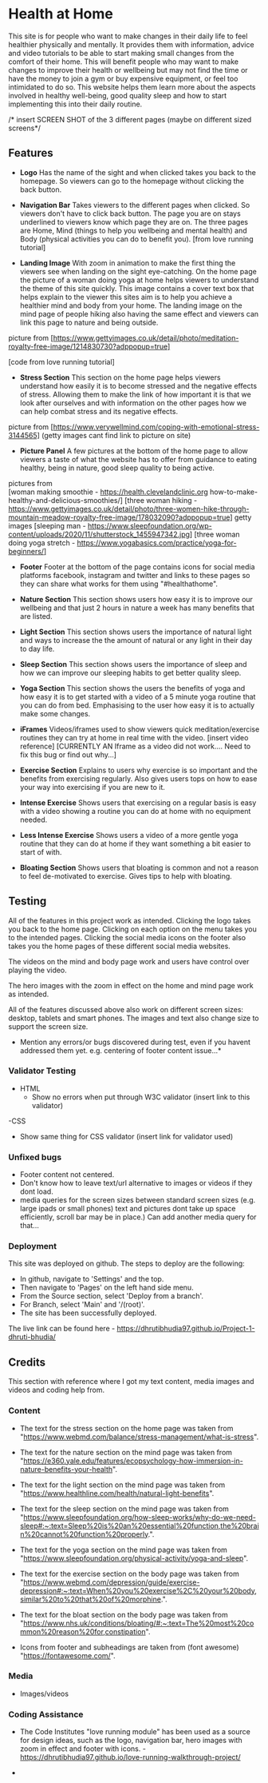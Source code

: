 # Health at Home

This site is for people who want to make changes in their daily life to feel healthier physically and mentally. It provides them with information, advice and video tutorials to be able to start making small changes from the comfort of their home. This will benefit people who may want to make changes to improve their health or wellbeing but may not find the time or have the money to join a gym or buy expensive equipment, or feel too intimidated to do so. This website helps them learn more about the aspects involved in healthy well-being, good quality sleep and how to start implementing this into their daily routine.

/* insert SCREEN SHOT of the 3 different pages (maybe on different sized screens*/

## Features

- __Logo__
Has the name of the sight and when clicked takes you back to the homepage. So viewers can go to the homepage without clicking the back button.

- __Navigation Bar__
Takes viewers to the different pages when clicked. So viewers don't have to click back button. The page you are on stays underlined to viewers know which page they are on. The three pages are Home, Mind (things to help you wellbeing and mental health) and Body (physical activities you can do to benefit you).
 [from love running tutorial]

- __Landing Image__
With zoom in animation to make the first thing the viewers see when landing on the sight eye-catching. On the home page the picture of a woman doing yoga at home helps viewers to understand the theme of this site quickly.
This image contains a cover text box that helps explain to the viewer this sites aim is to help you achieve a healthier mind and body from your home. 
The landing image on the mind page of people hiking also having the same effect and viewers can link this page to nature and being outside.

picture from  [https://www.gettyimages.co.uk/detail/photo/meditation-royalty-free-image/1214830730?adppopup=true]

[code from love running tutorial]

- __Stress Section__
This section on the home page helps viewers understand how easily it is to become stressed and the negative effects of stress. Allowing them to make the link of how important it is that we look after ourselves and with information on the other pages how we can help combat stress and its negative effects.

picture from [https://www.verywellmind.com/coping-with-emotional-stress-3144565] (getty images cant find link to picture on site)

- __Picture Panel__
A few pictures at the bottom of the home page to allow viewers a taste of what the website has to offer from guidance to eating healthy, being in nature, good sleep quality to being active.

pictures from  
[woman making smoothie - https://health.clevelandclinic.org how-to-make-healthy-and-delicious-smoothies/]
[three woman hiking - https://www.gettyimages.co.uk/detail/photo/three-women-hike-through-mountain-meadow-royalty-free-image/178032090?adppopup=true] getty images
[sleeping man - https://www.sleepfoundation.org/wp-content/uploads/2020/11/shutterstock_1455947342.jpg]
[three woman doing yoga stretch - https://www.yogabasics.com/practice/yoga-for-beginners/]

- __Footer__
Footer at the bottom of the page contains icons for social media platforms facebook, instagram and twitter and links to these pages so they can share what works for them using "#healthathome".

- __Nature Section__
This section shows users how easy it is to improve our wellbeing and that just 2 hours in nature a week has many benefits that are listed.

- __Light Section__
This section shows users the importance of natural light and ways to increase the the amount of natural or any light in their day to day life.

- __Sleep Section__
This section shows users the importance of sleep and how we can improve our sleeping habits to get better quality sleep.

- __Yoga Section__
This section shows the users the benefits of yoga and how easy it is to get started with a video of a 5 minute yoga routine that you can do from bed. Emphasising to the user how easy it is to actually make some changes.

- __iFrames__
Videos/iframes used to show viewers quick meditation/exercise routines they can try at home in real time with the video. 
[insert video reference]
[CURRENTLY AN Iframe as a video did not work…. Need to fix this bug or find out why…]

- __Exercise Section__
Explains to users why exercise is so important and the benefits from exercising regularly. Also gives users tops on how to ease your way into exercising if you are new to it.

- __Intense Exercise__
Shows users that exercising on a regular basis is easy with a video showing a routine you can do at home with no equipment needed.

- __Less Intense Exercise__
Shows users a video of a more gentle yoga routine that they can do at home if they want something a bit easier to start of with.

- __Bloating Section__
Shows users that bloating is common and not a reason to feel de-motivated to exercise. Gives tips to help with bloating.

## Testing

All of the features in this project work as intended. Clicking the logo takes you back to the home page. Clicking on each option on the menu takes you to the intended pages. Clicking the social media icons on the footer also takes you the home pages of these different social media websites. 

The videos on the mind and body page work and users have control over playing the video. 

The hero images with the zoom in effect on the home and mind page work as intended.

All of the features discussed above also work on different screen sizes: desktop, tablets and smart phones. The images and text also change size to support the screen size.



 * Mention any errors/or bugs discovered during test, even if you havent addressed them yet. e.g. centering of footer content issue...* 


### Validator Testing

- HTML
  - Show no errors when put through W3C validator (insert link to this validator)

-CSS
  - Show same thing for CSS validator (insert link for validator used)


### Unfixed bugs
- Footer content not centered.
- Don't know how to leave text/url alternative to images or videos if they dont load.
- media queries for the screen sizes between standard screen sizes (e.g. large ipads or small phones) text and pictures dont take up space efficiently, scroll bar may be in place.) Can add another media query for that...


### Deployment

This site was deployed on github. The steps to deploy are the following:
- In github, navigate to 'Settings' and the top.
- Then navigate to 'Pages' on the left hand side menu.
- From the Source section, select 'Deploy from a branch'.
- For Branch, select 'Main' and '/(root)'.
- The site has been successfully deployed.

The live link can be found here - https://dhrutibhudia97.github.io/Project-1-dhruti-bhudia/


## Credits
This section with reference where I got my text content, media images and videos and coding help from.

### Content 
- The text for the stress section on the home page was taken from "https://www.webmd.com/balance/stress-management/what-is-stress".
- The text for the nature section on the mind page was taken from "https://e360.yale.edu/features/ecopsychology-how-immersion-in-nature-benefits-your-health".
- The text for the light section on the mind page was taken from "https://www.healthline.com/health/natural-light-benefits".
- The text for the sleep section on the mind page was taken from "https://www.sleepfoundation.org/how-sleep-works/why-do-we-need-sleep#:~:text=Sleep%20is%20an%20essential%20function,the%20brain%20cannot%20function%20properly.".
- The text for the yoga section on the mind page was taken from "https://www.sleepfoundation.org/physical-activity/yoga-and-sleep".
- The text for the exercise section on the body page was taken from "https://www.webmd.com/depression/guide/exercise-depression#:~:text=When%20you%20exercise%2C%20your%20body,similar%20to%20that%20of%20morphine.".
- The text for the bloat section on the body page was taken from "https://www.nhs.uk/conditions/bloating/#:~:text=The%20most%20common%20reason%20for,constipation".

- Icons from footer and subheadings are taken from (font awesome) "https://fontawesome.com/".


### Media
- Images/videos


### Coding Assistance

- The Code Institutes "love running module" has been used as a source for design ideas, such as the logo, navigation bar, hero images with zoom in effect and footer with icons. -  https://dhrutibhudia97.github.io/love-running-walkthrough-project/

- 






